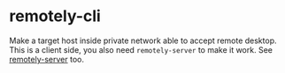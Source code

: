 # remotely-cli

Make a target host inside private network able to accept remote desktop.
This is a client side, you also need `remotely-server` to make it work. See [remotely-server](https://github.com/haxpor/remotely-server) too.
